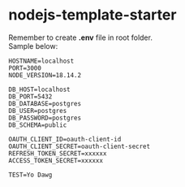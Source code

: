# nodejs-template-starter  
  
Remember to create **.env** file in root folder.  
Sample below:  

```
HOSTNAME=localhost
PORT=3000
NODE_VERSION=18.14.2

DB_HOST=localhost
DB_PORT=5432
DB_DATABASE=postgres
DB_USER=postgres
DB_PASSWORD=postgres
DB_SCHEMA=public

OAUTH_CLIENT_ID=oauth-client-id
OAUTH_CLIENT_SECRET=oauth-client-secret
REFRESH_TOKEN_SECRET=xxxxxx
ACCESS_TOKEN_SECRET=xxxxxx

TEST=Yo Dawg
```
